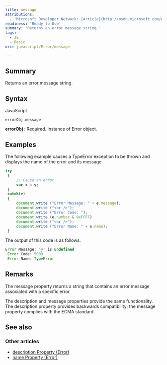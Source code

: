 ```yaml
---
title: message
attributions:
  - 'Microsoft Developer Network: [Article](http://msdn.microsoft.com/en-us/library/ie/5z00ybxa(v=vs.94).aspx)'
readiness: 'Ready to Use'
summary: 'Returns an error message string.'
tags:
  - JS
  - Basic
uri: javascript/Error/message

---
```

## <span>Summary</span>

Returns an error message string.

## <span>Syntax</span>

<span class="language">JavaScript</span>

    errorObj.message

**errorObj**
:   Required. Instance of Error object.

## <span>Examples</span>

The following example causes a TypeError exception to be thrown and displays the name of the error and its message.

``` js
try
 {
     // Cause an error.
     var x = y;
 }
 catch(e)
 {
     document.write ("Error Message: " + e.message);
     document.write ("<br />");
     document.write ("Error Code: ");
     document.write (e.number & 0xFFFF)
     document.write ("<br />");
     document.write ("Error Name: " + e.name);
 }
```

The output of this code is as follows.

``` js
Error Message: 'y' is undefined
 Error Code: 5009
 Error Name: TypeError
```

## <span>Remarks</span>

The message property returns a string that contains an error message associated with a specific error.

The description and message properties provide the same functionality. The description property provides backwards compatibility; the message property complies with the ECMA standard.

## <span>See also</span>

### <span>Other articles</span>

-   [description Property (Error)](/javascript/Error/description)
-   [name Property (Error)](/javascript/Error/name)

